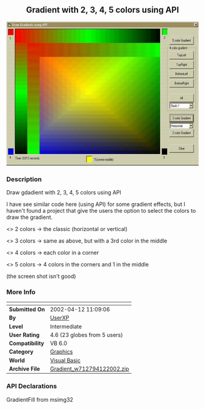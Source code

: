 ﻿<div align="center">

## Gradient with 2, 3, 4, 5 colors using API

<img src="PIC2002412457431063.jpg">
</div>

### Description

Draw gdadient with 2, 3, 4, 5 colors using API

I have see similar code here (using API) for some gradient effects, but I haven't found a project that give the users the option to select the colors to draw the gradient.

<> 2 colors -> the classic (horizontal or vertical)

<> 3 colors -> same as above, but with a 3rd color in the middle

<> 4 colors -> each color in a corner

<> 5 colors -> 4 colors in the corners and 1 in the middle

(the screen shot isn't good)
 
### More Info
 


<span>             |<span>
---                |---
**Submitted On**   |2002-04-12 11:09:06
**By**             |[UserXP](https://github.com/Planet-Source-Code/PSCIndex/blob/master/ByAuthor/userxp.md)
**Level**          |Intermediate
**User Rating**    |4.6 (23 globes from 5 users)
**Compatibility**  |VB 6\.0
**Category**       |[Graphics](https://github.com/Planet-Source-Code/PSCIndex/blob/master/ByCategory/graphics__1-46.md)
**World**          |[Visual Basic](https://github.com/Planet-Source-Code/PSCIndex/blob/master/ByWorld/visual-basic.md)
**Archive File**   |[Gradient\_w712794122002\.zip](https://github.com/Planet-Source-Code/userxp-gradient-with-2-3-4-5-colors-using-api__1-33727/archive/master.zip)

### API Declarations

GradientFill from msimg32





